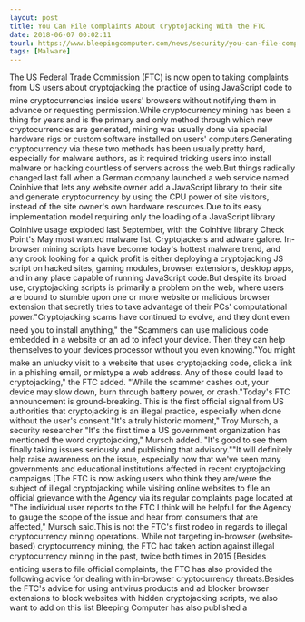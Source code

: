```yaml
---
layout: post
title: You Can File Complaints About Cryptojacking With the FTC
date: 2018-06-07 00:02:11
tourl: https://www.bleepingcomputer.com/news/security/you-can-file-complaints-about-cryptojacking-with-the-ftc/
tags: [Malware]
---
```

The US Federal Trade Commission (FTC) is now open to taking complaints from US users about cryptojacking the practice of using JavaScript code to mine cryptocurrencies inside users' browsers without notifying them in advance or requesting permission.While cryptocurrency mining has been a thing for years and is the primary and only method through which new cryptocurrencies are generated, mining was usually done via special hardware rigs or custom software installed on users' computers.Generating cryptocurrency via these two methods has been usually pretty hard, especially for malware authors, as it required tricking users into install malware or hacking countless of servers across the web.But things radically changed last fall when a German company launched a web service named Coinhive that lets any website owner add a JavaScript library to their site and generate cryptocurrency by using the CPU power of site visitors, instead of the site owner's own hardware resources.Due to its easy implementation model requiring only the loading of a JavaScript library Coinhive usage exploded last September, with the Coinhive library Check Point's May most wanted malware list. Cryptojackers and adware galore. In-browser mining scripts have become today's hottest malware trend, and any crook looking for a quick profit is either deploying a cryptojacking JS script on hacked sites, gaming modules, browser extensions, desktop apps, and in any place capable of running JavaScript code.But despite its broad use, cryptojacking scripts is primarily a problem on the web, where users are bound to stumble upon one or more website or malicious browser extension that secretly tries to take advantage of their PCs' computational power."Cryptojacking scams have continued to evolve, and they dont even need you to install anything," the "Scammers can use malicious code embedded in a website or an ad to infect your device. Then they can help themselves to your devices processor without you even knowing."You might make an unlucky visit to a website that uses cryptojacking code, click a link in a phishing email, or mistype a web address. Any of those could lead to cryptojacking," the FTC added. "While the scammer cashes out, your device may slow down, burn through battery power, or crash."Today's FTC announcement is ground-breaking. This is the first official signal from US authorities that cryptojacking is an illegal practice, especially when done without the user's consent."It's a truly historic moment," Troy Mursch, a security researcher "It's the first time a US government organization has mentioned the word cryptojacking," Mursch added. "It's good to see them finally taking issues seriously and publishing that advisory.""It will definitely help raise awareness on the issue, especially now that we've seen many governments and educational institutions affected in recent cryptojacking campaigns [The FTC is now asking users who think they are/were the subject of illegal cryptojacking while visiting online websites to file an official grievance with the Agency via its regular complaints page located at "The individual user reports to the FTC I think will be helpful for the Agency to gauge the scope of the issue and hear from consumers that are affected," Mursch said.This is not the FTC's first rodeo in regards to illegal cryptocurrency mining operations. While not targeting in-browser (website-based) cryptocurrency mining, the FTC had taken action against illegal cryptocurrency mining in the past, twice both times in 2015 [Besides enticing users to file official complaints, the FTC has also provided the following advice for dealing with in-browser cryptocurrency threats.Besides the FTC's advice for using antivirus products and ad blocker browser extensions to block websites with hidden cryptojacking scripts, we also want to add on this list Bleeping Computer has also published a 